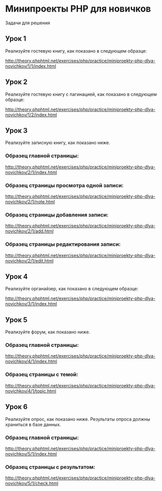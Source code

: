 # Минипроекты PHP для новичков

Задачи для решения
## Урок 1
Реализуйте гостевую книгу, как показано в следующем образце:

http://theory.phphtml.net/exercises/php/practice/miniproekty-php-dlya-novichkov/1/1/index.html

## Урок 2
Реализуйте гостевую книгу с пагинацией, как показано в следующем образце:

http://theory.phphtml.net/exercises/php/practice/miniproekty-php-dlya-novichkov/1/2/index.html

## Урок 3
Реализуйте записную книгу, как показано ниже.

### Образец главной страницы:

http://theory.phphtml.net/exercises/php/practice/miniproekty-php-dlya-novichkov/2/1/index.html

### Образец страницы просмотра одной записи:

http://theory.phphtml.net/exercises/php/practice/miniproekty-php-dlya-novichkov/2/1/note.html

### Образец страницы добавления записи:

http://theory.phphtml.net/exercises/php/practice/miniproekty-php-dlya-novichkov/2/1/add.html

### Образец страницы редактирования записи:

http://theory.phphtml.net/exercises/php/practice/miniproekty-php-dlya-novichkov/2/1/edit.html


## Урок 4
Реализуйте органайзер, как показано в следующем образце:

http://theory.phphtml.net/exercises/php/practice/miniproekty-php-dlya-novichkov/3/1/index.html

## Урок 5
Реализуйте форум, как показано ниже.

### Образец главной страницы:

http://theory.phphtml.net/exercises/php/practice/miniproekty-php-dlya-novichkov/4/1/index.html

### Образец страницы с темой:

http://theory.phphtml.net/exercises/php/practice/miniproekty-php-dlya-novichkov/4/1/topic.html

## Урок 6
Реализуйте опрос, как показано ниже. Результаты опроса должны храниться в базе данных.

### Образец главной страницы:

http://theory.phphtml.net/exercises/php/practice/miniproekty-php-dlya-novichkov/5/1/index.html

### Образец страницы с результатом:

http://theory.phphtml.net/exercises/php/practice/miniproekty-php-dlya-novichkov/5/1/check.html
